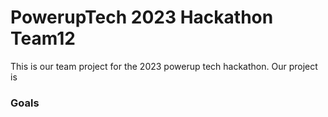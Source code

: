 # PowerupTech 2023 Hackathon Team12
This is our team project for the 2023 powerup tech hackathon. Our project is 
### Goals
